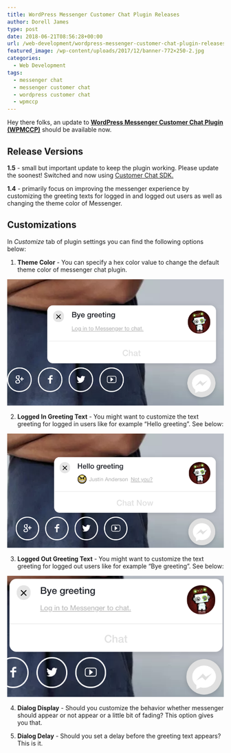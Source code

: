 ```yaml
---
title: WordPress Messenger Customer Chat Plugin Releases
author: Dorell James
type: post
date: 2018-06-21T08:56:28+00:00
url: /web-development/wordpress-messenger-customer-chat-plugin-releases/
featured_image: /wp-content/uploads/2017/12/banner-772×250-2.jpg
categories:
  - Web Development
tags:
  - messenger chat
  - messenger customer chat
  - wordpress customer chat
  - wpmccp
---
```


Hey there folks, an update to **<a href="https://wordpress.org/plugins/wp-messenger-customer-chat/" target="_blank" rel="noopener">WordPress Messenger Customer Chat Plugin (WPMCCP)</a>** should be available now.

## Release Versions

**1.5** - small but important update to keep the plugin working. Please update the soonest! Switched and now using [Customer Chat SDK.][1]

**1.4** - primarily focus on improving the messenger experience by customizing the greeting texts for logged in and logged out users as well as changing the theme color of Messenger.

## Customizations

In _Customize_ tab of plugin settings you can find the following options below:

1. **Theme Color** - You can specify a hex color value to change the default theme color of messenger chat plugin.

![Bye Greeting Image](./bye-greeting.png)

2. **Logged In Greeting Text** - You might want to customize the text greeting for logged in users like for example &#8220;Hello greeting&#8221;. See below:

![Hello Greeting Image](./hello-greeting.png)

3. **Logged Out Greeting Text** - You might want to customize the text greeting for logged out users like for example &#8220;Bye greeting&#8221;. See below:

![Hello Greeting e1529566695583 Image](./bye-greeting-e1529566695583.png)

4. **Dialog Display** - Should you customize the behavior whether messenger should appear or not appear or a little bit of fading? This option gives you that.

5. **Dialog Delay** - Should you set a delay before the greeting text appears? This is it.

[1]: https://developers.facebook.com/docs/messenger-platform/discovery/customer-chat-plugin/sdk
